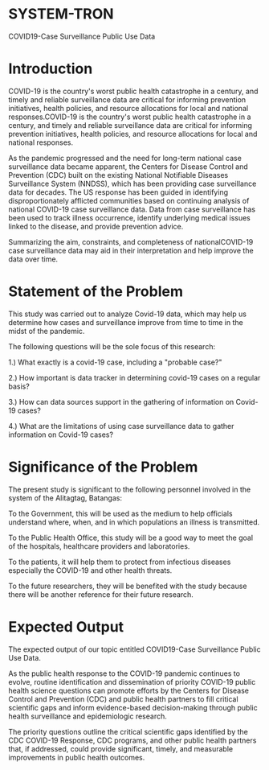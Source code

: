 # SYSTEM-TRON
COVID19-Case Surveillance Public Use Data

# Introduction

COVID-19 is the country's worst public health catastrophe in a century, and timely and reliable surveillance data are critical for informing prevention initiatives, health policies, and resource allocations for local and national responses.COVID-19 is the country's worst public health catastrophe in a century, and timely and reliable surveillance data are critical for informing prevention initiatives, health policies, and resource allocations for local and national responses.

As the pandemic progressed and the need for long-term national case surveillance data became apparent, the Centers for Disease Control and Prevention (CDC) built on the existing National Notifiable Diseases Surveillance System (NNDSS), which has been providing case surveillance data for decades. The US response has been guided in identifying disproportionately afflicted communities based on continuing analysis of national COVID-19 case surveillance data. Data from case surveillance has been used to track illness occurrence, identify underlying medical issues linked to the disease, and provide prevention advice.

Summarizing the aim, constraints, and completeness of nationalCOVID-19 case surveillance data may aid in their interpretation and help improve the data over time.

# Statement of the Problem

This study was carried out to analyze Covid-19 data, which may help us determine how cases and surveillance improve from time to time in the midst of the pandemic.

The following questions will be the sole focus of this research:

1.) What exactly is a covid-19 case, including a "probable case?"

2.) How important is data tracker in determining covid-19 cases on a regular basis?

3.) How can data sources support in the gathering of information on Covid-19 cases?

4.) What are the limitations of using case surveillance data to gather information on Covid-19 cases?


# Significance of the Problem 

The present study is significant to the following personnel involved in the system of the Alitagtag, Batangas:

To the Government, this will be used as the  medium to help officials understand where, when, and in which populations an illness is transmitted.

To the Public Health Office, this study will be a good way to meet the goal of the hospitals, healthcare providers and laboratories. 

To the patients, it will help them to protect from infectious diseases especially the COVID-19 and other health threats. 

To the future researchers, they will be benefited with the study because there will be another reference for their future research.



# Expected Output

The expected output of our topic entitled COVID19-Case Surveillance Public Use Data. 

As the public health response to the COVID-19 pandemic continues to evolve, routine identification and dissemination of priority COVID-19 public health science questions can promote efforts by the Centers for Disease Control and Prevention (CDC) and public health partners to fill critical scientific gaps and inform evidence-based decision-making through public health surveillance and epidemiologic research. 

The priority questions outline the critical scientific gaps identified by the CDC COVID-19 Response, CDC programs, and other public health partners that, if addressed, could provide significant, timely, and measurable improvements in public health outcomes.
